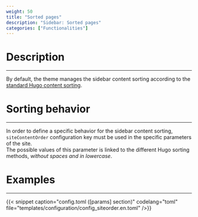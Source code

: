 ```yaml
---
weight: 50
title: "Sorted pages"
description: "Sidebar: Sorted pages"
categories: ["Functionalities"]
---
```


# Description
---

By default, the theme manages the sidebar content sorting according to the [standard Hugo content sorting](https://gohugo.io/templates/lists/#order-content).

# Sorting behavior
---

In order to define a specific behavior for the sidebar content sorting, `siteContentOrder` configuration key must be used in the specific parameters of the site.  
The possible values ​​of this parameter is linked to the different Hugo sorting methods, *without spaces and in lowercase*.

# Examples
---

{{< snippet
    caption="config.toml ([params] section)"
    codelang="toml"
    file="templates/configuration/config_siteorder.en.toml"
/>}}